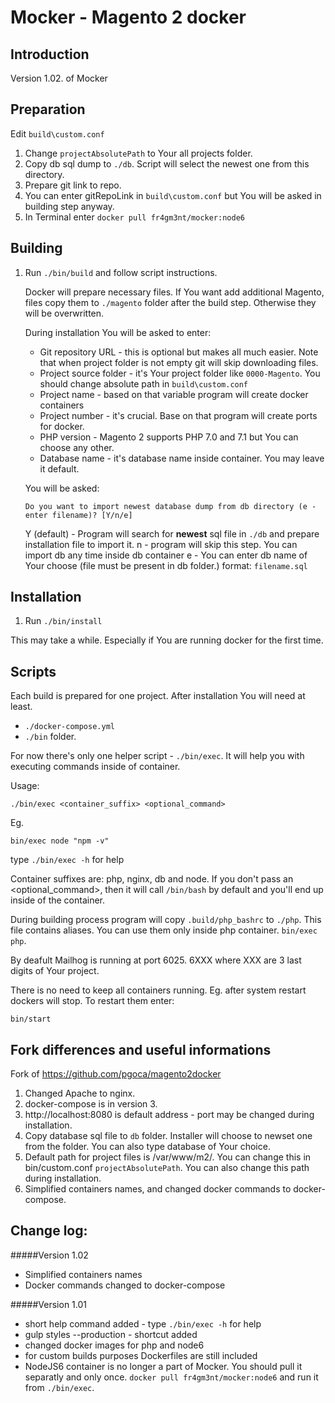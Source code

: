 # Mocker - Magento 2 docker 

## Introduction

Version 1.02. of Mocker

## Preparation  

Edit `build\custom.conf`

1. Change `projectAbsolutePath` to Your all projects folder. 
2. Copy db sql dump to `./db`. Script will select the newest one from this directory.
3. Prepare git link to repo.
4. You can enter gitRepoLink in `build\custom.conf` but You will be asked in building step anyway.  
5. In Terminal enter `docker pull fr4gm3nt/mocker:node6` 

## Building

1. Run `./bin/build` and follow script instructions. 

    Docker will prepare necessary files. If You want add additional Magento, files copy them to `./magento` folder after the build step. Otherwise they will be overwritten.
    
    During installation You will be asked to enter:
    
    * Git repository URL - this is optional but makes all much easier. Note that when project folder is not empty git will skip downloading files.
    * Project source folder - it's Your project folder like `0000-Magento`. You should change absolute path in `build\custom.conf`
    * Project name - based on that variable program will create docker containers
    * Project number - it's crucial. Base on that program will create ports for docker.
    * PHP version - Magento 2 supports PHP 7.0 and 7.1 but You can choose any other.
    * Database name - it's database name inside container. You may leave it default.
    
    You will be asked:
    
    ``` Do you want to import newest database dump from db directory (e - enter filename)? [Y/n/e] ```
    
    Y (default) - Program will search for **newest** sql file in `./db` and prepare installation file to import it.
    n - program will skip this step. You can import db any time inside db container
    e - You can enter db name of Your choose (file must be present in db folder.) format: `filename.sql`  


## Installation

1. Run `./bin/install`

This may take a while. Especially if You are running docker for the first time. 

## Scripts

Each build is prepared for one project. After installation You will need at least.   

* ```./docker-compose.yml``` 
* `./bin` folder.

For now there's only one helper script - `./bin/exec`. It will help you with executing commands inside of container.

Usage:
```
./bin/exec <container_suffix> <optional_command>
```
Eg.

```
bin/exec node "npm -v"
```
type 
```./bin/exec -h``` for help 

Container suffixes are: php, nginx, db and node.
If you don't pass an <optional_command>, then it will call `/bin/bash` by default and you'll end up inside of the container.

During building process program will copy `.build/php_bashrc` to `./php`. This file contains aliases. You can use them only inside php container. 
``` bin/exec php ```. 


By deafult Mailhog is running at port 6025.  6XXX where XXX are 3 last digits of Your project. 

There is no need to keep all containers running. Eg. after system restart dockers will stop. To restart them enter:

``` bin/start ``` 


## Fork differences and useful informations

Fork of https://github.com/pgoca/magento2docker

1. Changed Apache to nginx.
2. docker-compose is in version 3.
3. http://localhost:8080 is default address - port may be changed during installation. 
4. Copy database sql file to `db` folder. Installer will choose to newset one from the folder. You can also type database of Your choice.
5. Default path for project files is /var/www/m2/. You can change this in bin/custom.conf `projectAbsolutePath`. You can also change this path during installation.
6. Simplified containers names, and changed docker commands to docker-compose.

## Change log:

#####Version 1.02 

* Simplified containers names
* Docker commands changed to docker-compose

#####Version 1.01

* short help command added - type `./bin/exec -h` for help
* gulp styles --production - shortcut added
* changed docker images for php and node6 
* for custom builds purposes Dockerfiles are still included
* NodeJS6 container is no longer a part of Mocker. You should pull it separatly and only once. `docker pull fr4gm3nt/mocker:node6` and run it from `./bin/exec`.